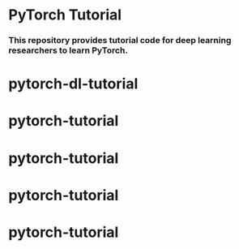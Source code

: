 # PyTorch Tutorial

### This repository provides tutorial code for deep learning researchers to learn PyTorch.
# pytorch-dl-tutorial
# pytorch-tutorial
# pytorch-tutorial
# pytorch-tutorial
# pytorch-tutorial
